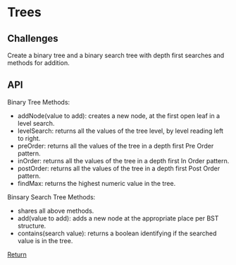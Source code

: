 # Trees

## Challenges

Create a binary tree and a binary search tree with depth first searches and methods for addition.

## API

Binary Tree Methods:

- addNode(value to add): creates a new node, at the first open leaf in a level search.
- levelSearch: returns all the values of the tree level, by level reading left to right.
- preOrder: returns all the values of the tree in a depth first Pre Order pattern. 
- inOrder: returns all the values of the tree in a depth first In Order pattern. 
- postOrder: returns all the values of the tree in a depth first Post Order pattern.
- findMax: returns the highest numeric value in the tree.

Binsary Search Tree Methods:

- shares all above methods.
- add(value to add): adds a new node at the appropriate place per BST structure.
- contains(search value): returns a boolean identifying if the searched value is in the tree.


[Return](../../README.md)  
